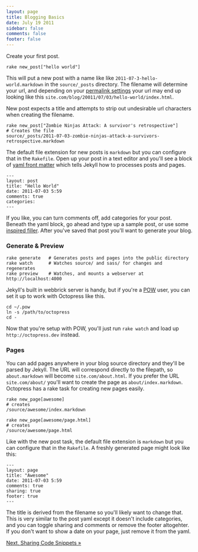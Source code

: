 ```yaml
---
layout: page
title: Blogging Basics
date: July 19 2011
sidebar: false
comments: false
footer: false
---
```


Create your first post.

    rake new_post["hello world"]

This will put a new post with a name like like `2011-07-3-hello-world.markdown` in the `source/_posts` directory.
The filename will determine your url, and depending on your [permalink settings](https://github.com/mojombo/jekyll/wiki/Permalinks) your url may end up looking like this
`site.com/blog/20011/07/03/hello-world/index.html`.

New post expects a title and attempts to strip out undesirable url characters when creating the filename.

    rake new_post["Zombie Ninjas Attack: A survivor's retrospective"]
    # Creates the file
    source/_posts/2011-07-03-zombie-ninjas-attack-a-survivors-retrospective.markdown

The default file extension for new posts is `markdown` but you can configure that in the `Rakefile`.
Open up your post in a text editor and you'll see a block of [yaml front matter](https://github.com/mojombo/jekyll/wiki/yaml-front-matter)
which tells Jekyll how to processes posts and pages.

    ---
    layout: post
    title: "Hello World"
    date: 2011-07-03 5:59
    comments: true
    categories:
    ---

If you like, you can turn comments off, add categories for your post. Beneath the yaml block, go ahead and type up a sample post, or use some [inspired filler](http://baconipsum.com/).
After you've saved that post you'll want to generate your blog.

### Generate & Preview

    rake generate   # Generates posts and pages into the public directory
    rake watch      # Watches source/ and sass/ for changes and regenerates
    rake preview    # Watches, and mounts a webserver at http://localhost:4000

Jekyll's built in webbrick server is handy, but if you're a [POW](http://pow.cx) user, you can set it up to work with Octopress like this.

    cd ~/.pow
    ln -s /path/to/octopress
    cd -

Now that you're setup with POW, you'll just run `rake watch` and load up `http://octopress.dev` instead.

### Pages

You can add pages anywhere in your blog source directory and they'll be parsed by Jekyll. The URL will correspond directly to the filepath, so `about.markdown` will become `site.com/about.html`. If you prefer the URL `site.com/about/` you'll want to create the page as `about/index.markdown`.
Octopress has a rake task for creating new pages easily.

    rake new_page[awesome]
    # creates
    /source/awesome/index.markdown

    rake new_page[awesome/page.html]
    # creates
    /source/awesome/page.html

Like with the new post task, the default file extension is `markdown` but you can configure that in the `Rakefile`. A freshly generated page might look like this:

    ---
    layout: page
    title: "Awesome"
    date: 2011-07-03 5:59
    comments: true
    sharing: true
    footer: true
    ---

The title is derived from the filename so you'll likely want to change that. This is very similar to the post yaml except it doesn't include categories, and you can toggle sharing and comments or remove the footer altogehter. If you don't want to show a date on your page, just remove it from the yaml.

[Next, Sharing Code Snippets &raquo;](/docs/blogging/code)
